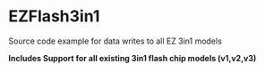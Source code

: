 # EZFlash3in1
Source code example for data writes to all EZ 3in1 models

**Includes Support for all existing 3in1 flash chip models (v1,v2,v3)**

